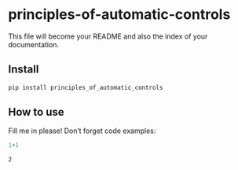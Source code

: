 # principles-of-automatic-controls

<!-- WARNING: THIS FILE WAS AUTOGENERATED! DO NOT EDIT! -->

This file will become your README and also the index of your
documentation.

## Install

``` sh
pip install principles_of_automatic_controls
```

## How to use

Fill me in please! Don’t forget code examples:

``` python
1+1
```

    2
